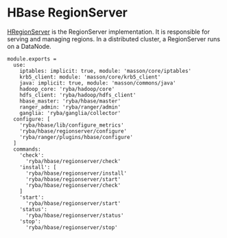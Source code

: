 
# HBase RegionServer
[HRegionServer](http://hbase.apache.org/book.html#regionserver.arch) is the RegionServer implementation.
It is responsible for serving and managing regions. In a distributed cluster, a RegionServer runs on a DataNode.

    module.exports =
      use:
        iptables: implicit: true, module: 'masson/core/iptables'
        krb5_client: module: 'masson/core/krb5_client'
        java: implicit: true, module: 'masson/commons/java'
        hadoop_core: 'ryba/hadoop/core'
        hdfs_client: 'ryba/hadoop/hdfs_client'
        hbase_master: 'ryba/hbase/master'
        ranger_admin: 'ryba/ranger/admin'
        ganglia: 'ryba/ganglia/collector'
      configure: [
        'ryba/hbase/lib/configure_metrics'
        'ryba/hbase/regionserver/configure'
        'ryba/ranger/plugins/hbase/configure'
      ]
      commands:
        'check':
          'ryba/hbase/regionserver/check'
        'install': [
          'ryba/hbase/regionserver/install'
          'ryba/hbase/regionserver/start'
          'ryba/hbase/regionserver/check'
        ]
        'start':
          'ryba/hbase/regionserver/start'
        'status':
          'ryba/hbase/regionserver/status'
        'stop':
          'ryba/hbase/regionserver/stop'
